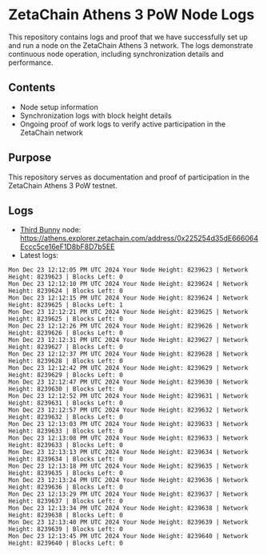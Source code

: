 # ZetaChain Athens 3 PoW Node Logs
This repository contains logs and proof that we have successfully set up and run a node on the ZetaChain Athens 3 network. The logs demonstrate continuous node operation, including synchronization details and performance.

## Contents
- Node setup information
- Synchronization logs with block height details
- Ongoing proof of work logs to verify active participation in the ZetaChain network

## Purpose
This repository serves as documentation and proof of participation in the ZetaChain Athens 3 PoW testnet.

## Logs

- [Third Bunny](https://thirdbunny.xyz/) node: https://athens.explorer.zetachain.com/address/0x225254d35dE666064Eccc5ce16eF1D8bF8D7b5EE
- Latest logs:
```
Mon Dec 23 12:12:05 PM UTC 2024 Your Node Height: 8239623 | Network Height: 8239623 | Blocks Left: 0
Mon Dec 23 12:12:10 PM UTC 2024 Your Node Height: 8239624 | Network Height: 8239624 | Blocks Left: 0
Mon Dec 23 12:12:15 PM UTC 2024 Your Node Height: 8239624 | Network Height: 8239625 | Blocks Left: 1
Mon Dec 23 12:12:21 PM UTC 2024 Your Node Height: 8239625 | Network Height: 8239625 | Blocks Left: 0
Mon Dec 23 12:12:26 PM UTC 2024 Your Node Height: 8239626 | Network Height: 8239626 | Blocks Left: 0
Mon Dec 23 12:12:31 PM UTC 2024 Your Node Height: 8239627 | Network Height: 8239627 | Blocks Left: 0
Mon Dec 23 12:12:37 PM UTC 2024 Your Node Height: 8239628 | Network Height: 8239628 | Blocks Left: 0
Mon Dec 23 12:12:42 PM UTC 2024 Your Node Height: 8239629 | Network Height: 8239629 | Blocks Left: 0
Mon Dec 23 12:12:47 PM UTC 2024 Your Node Height: 8239630 | Network Height: 8239630 | Blocks Left: 0
Mon Dec 23 12:12:52 PM UTC 2024 Your Node Height: 8239631 | Network Height: 8239631 | Blocks Left: 0
Mon Dec 23 12:12:57 PM UTC 2024 Your Node Height: 8239632 | Network Height: 8239632 | Blocks Left: 0
Mon Dec 23 12:13:03 PM UTC 2024 Your Node Height: 8239633 | Network Height: 8239633 | Blocks Left: 0
Mon Dec 23 12:13:08 PM UTC 2024 Your Node Height: 8239633 | Network Height: 8239633 | Blocks Left: 0
Mon Dec 23 12:13:13 PM UTC 2024 Your Node Height: 8239634 | Network Height: 8239634 | Blocks Left: 0
Mon Dec 23 12:13:18 PM UTC 2024 Your Node Height: 8239635 | Network Height: 8239635 | Blocks Left: 0
Mon Dec 23 12:13:24 PM UTC 2024 Your Node Height: 8239636 | Network Height: 8239636 | Blocks Left: 0
Mon Dec 23 12:13:29 PM UTC 2024 Your Node Height: 8239637 | Network Height: 8239637 | Blocks Left: 0
Mon Dec 23 12:13:34 PM UTC 2024 Your Node Height: 8239638 | Network Height: 8239638 | Blocks Left: 0
Mon Dec 23 12:13:40 PM UTC 2024 Your Node Height: 8239639 | Network Height: 8239639 | Blocks Left: 0
Mon Dec 23 12:13:45 PM UTC 2024 Your Node Height: 8239640 | Network Height: 8239640 | Blocks Left: 0
```
